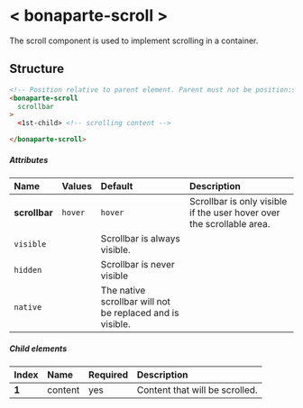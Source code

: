 # < bonaparte-scroll >
The scroll component is used to implement scrolling in a container.

## Structure
```html
<!-- Position relative to parent element. Parent must not be position:static. -->
<bonaparte-scroll
  scrollbar
>
  <1st-child> <!-- scrolling content -->

</bonaparte-scroll>
```

##### Attributes
Name | Values | Default | Description 
:--------- | :--- | :------ | :---------
__scrollbar__  |  `hover`  | `hover` | Scrollbar is only visible if the user hover over the scrollable area. 
 | `visible`  | | Scrollbar is always visible.
 | `hidden` | | Scrollbar is never visible
 | `native` | | The native scrollbar will not be replaced and is visible.


##### Child elements
Index | Name |  Required | Description 
:--------- | :--- | :------ | :-----
__1__ | content | yes | Content that will be scrolled.
